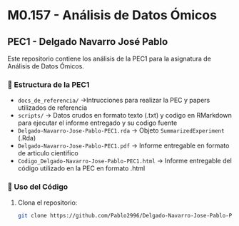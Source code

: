 # M0.157 - Análisis de Datos Ómicos  
## PEC1 - Delgado Navarro José Pablo  

Este repositorio contiene los análisis de la PEC1 para la asignatura de Análisis de Datos Ómicos.  

### 📂 Estructura de la PEC1
- `docs_de_referencia/` →Intrucciones para realizar la PEC y papers utilizados de referencia
- `scripts/` → Datos crudos en formato texto (.txt) y codigo en RMarkdown para ejecutar el informe entregado y su codigo fuente  
- `Delgado-Navarro-Jose-Pablo-PEC1.rda`         → Objeto `SummarizedExperiment` (.Rda)  
- `Delgado-Navarro-Jose-Pablo-PEC1.pdf`         → Informe entregable en formato de articulo cientifico
- `Codigo_Delgado-Navarro-Jose-Pablo-PEC1.html` → Informe entregable del código utilizado en la PEC en formato .html

### 📖 Uso del Código
1. Clona el repositorio:  
   ```bash
   git clone https://github.com/Pablo2996/Delgado-Navarro-Jose-Pablo-PEC1.git
